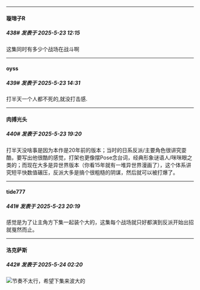 ﻿
*****

####  璇瑢子R  
##### 438#       发表于 2025-5-23 12:15

这集同时有多少个战场在战斗啊


*****

####  oyss  
##### 439#       发表于 2025-5-23 14:31

打半天一个人都不死的,就没打击感.


*****

####  肉搏光头  
##### 440#       发表于 2025-5-23 19:20

打半天没啥事是因为本作是20年前的版本；当时的日系反派/主要角色很讲究耍酷，要写出他很酷的感觉，打架也更像摆Pose念台词，经典形象谜语人/咪咪眼之类的；而现在大多是异世界版本（你看15年就有一堆异世界漫画了），这个体系讲究短平快数值碾压，反派大多是搞个很粗糙的阴谋，然后就可以被打爆了。


*****

####  tide777  
##### 441#       发表于 2025-5-23 20:19

感觉是为了让主角方下集一起装个大的，这集每个战场就只好都演到反派开始出招就戛然而止。


*****

####  洛克萨斯  
##### 442#       发表于 2025-5-24 02:20

<img src="https://static.stage1st.com/image/smiley/face2017/105.png" referrerpolicy="no-referrer">节奏不太行，希望下集来波大的

